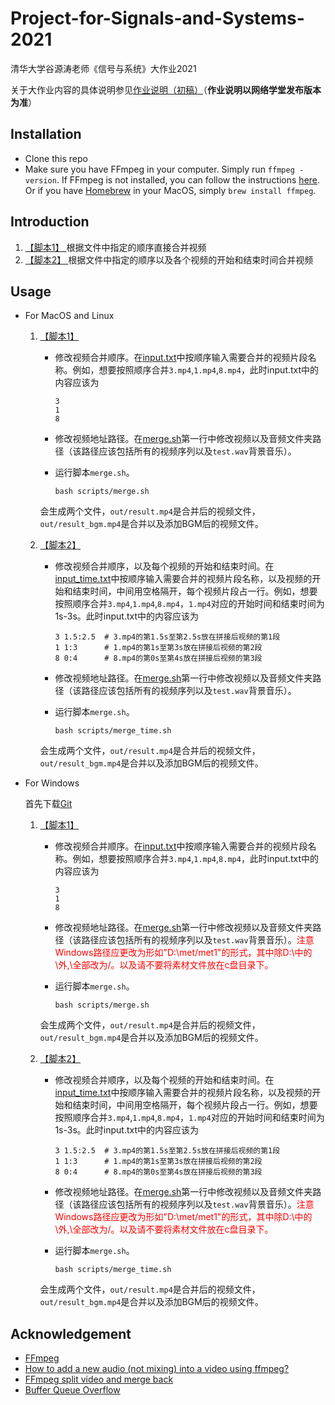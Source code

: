 # Project-for-Signals-and-Systems-2021
清华大学谷源涛老师《信号与系统》大作业2021

关于大作业内容的具体说明参见[作业说明（初稿）](Project2021.pdf)（**作业说明以网络学堂发布版本为准**）

## Installation
- Clone this repo
- Make sure you have FFmpeg in your computer. Simply run `ffmpeg -version`. 
If FFmpeg is not installed, you can follow the instructions [here](https://ffmpeg.org/download.html). Or if you have [Homebrew](https://brew.sh/) in your MacOS, simply `brew install ffmpeg`.

## Introduction

1. [【脚本1】 ](scripts/merge.sh)    根据文件中指定的顺序直接合并视频
2. [【脚本2】 ](scripts/merge_time.sh)  根据文件中指定的顺序以及各个视频的开始和结束时间合并视频

## Usage

* For MacOS and Linux

    1. [【脚本1】 ](scripts/merge.sh)

        - 修改视频合并顺序。在[input.txt](input/input.txt)中按顺序输入需要合并的视频片段名称。例如，想要按照顺序合并`3.mp4`,`1.mp4`,`8.mp4`，此时input.txt中的内容应该为

            ``` text
            3
            1
            8
            ```

        - 修改视频地址路径。在[merge.sh](scripts/merge.sh)第一行中修改视频以及音频文件夹路径（该路径应该包括所有的视频序列以及`test.wav`背景音乐）。

        - 运行脚本`merge.sh`。

            ```
            bash scripts/merge.sh
            ```
        会生成两个文件，`out/result.mp4`是合并后的视频文件，`out/result_bgm.mp4`是合并以及添加BGM后的视频文件。
        
    2. [【脚本2】 ](scripts/merge_time.sh)

        - 修改视频合并顺序，以及每个视频的开始和结束时间。在[input_time.txt](input/input_time.txt)中按顺序输入需要合并的视频片段名称，以及视频的开始和结束时间，中间用空格隔开，每个视频片段占一行。例如，想要按照顺序合并`3.mp4`,`1.mp4`,`8.mp4`，`1.mp4`对应的开始时间和结束时间为1s-3s。此时input.txt中的内容应该为

            ``` text
            3 1.5:2.5  # 3.mp4的第1.5s至第2.5s放在拼接后视频的第1段
            1 1:3      # 1.mp4的第1s至第3s放在拼接后视频的第2段
            8 0:4      # 8.mp4的第0s至第4s放在拼接后视频的第3段
            ```

        - 修改视频地址路径。在[merge.sh](scripts/merge_time.sh)第一行中修改视频以及音频文件夹路径（该路径应该包括所有的视频序列以及`test.wav`背景音乐）。

        - 运行脚本`merge.sh`。

            ```
            bash scripts/merge_time.sh
            ```
        会生成两个文件，`out/result.mp4`是合并后的视频文件，`out/result_bgm.mp4`是合并以及添加BGM后的视频文件。



* For Windows

    首先下载[Git](https://git-scm.com/downloads)

    1. [【脚本1】 ](scripts/merge.sh)

        - 修改视频合并顺序。在[input.txt](input/input.txt)中按顺序输入需要合并的视频片段名称。例如，想要按照顺序合并`3.mp4`,`1.mp4`,`8.mp4`，此时input.txt中的内容应该为

            ``` text
            3
            1
            8
            ```

        - 修改视频地址路径。在[merge.sh](scripts/merge.sh)第一行中修改视频以及音频文件夹路径（该路径应该包括所有的视频序列以及`test.wav`背景音乐）。<font color='red'>注意Windows路径应更改为形如"D:\met/met1"的形式，其中除D:\中的\外,\全部改为/。以及请不要将素材文件放在c盘目录下。</font>

        - 运行脚本`merge.sh`。

            ```
            bash scripts/merge.sh
            ```
        会生成两个文件，`out/result.mp4`是合并后的视频文件，`out/result_bgm.mp4`是合并以及添加BGM后的视频文件。

    2. [【脚本2】 ](scripts/merge_time.sh)

        - 修改视频合并顺序，以及每个视频的开始和结束时间。在[input_time.txt](input/input_time.txt)中按顺序输入需要合并的视频片段名称，以及视频的开始和结束时间，中间用空格隔开，每个视频片段占一行。例如，想要按照顺序合并`3.mp4`,`1.mp4`,`8.mp4`，`1.mp4`对应的开始时间和结束时间为1s-3s。此时input.txt中的内容应该为

            ``` text
            3 1.5:2.5  # 3.mp4的第1.5s至第2.5s放在拼接后视频的第1段
            1 1:3      # 1.mp4的第1s至第3s放在拼接后视频的第2段
            8 0:4      # 8.mp4的第0s至第4s放在拼接后视频的第3段
            ```

        - 修改视频地址路径。在[merge.sh](scripts/merge_time.sh)第一行中修改视频以及音频文件夹路径（该路径应该包括所有的视频序列以及`test.wav`背景音乐）。<font color='red'>注意Windows路径应更改为形如"D:\met/met1"的形式，其中除D:\中的\外,\全部改为/。以及请不要将素材文件放在c盘目录下。</font>

        - 运行脚本`merge.sh`。

            ```
            bash scripts/merge_time.sh
            ```
        会生成两个文件，`out/result.mp4`是合并后的视频文件，`out/result_bgm.mp4`是合并以及添加BGM后的视频文件。

## Acknowledgement
- [FFmpeg](https://www.google.com/url?sa=t&rct=j&q=&esrc=s&source=web&cd=&ved=2ahUKEwi-s5SmupHwAhXIFogKHclNCNAQFjAAegQIBxAD&url=https%3A%2F%2Fwww.ffmpeg.org%2F&usg=AOvVaw09zXstjq6AgcEKkXkTNIzA)
- [How to add a new audio (not mixing) into a video using ffmpeg?](https://stackoverflow.com/questions/11779490/how-to-add-a-new-audio-not-mixing-into-a-video-using-ffmpeg/11783474#11783474)
- [FFmpeg split video and merge back](https://superuser.com/questions/1229945/ffmpeg-split-video-and-merge-back)
- [Buffer Queue Overflow](https://superuser.com/questions/1135095/ffmpeg-buffer-queue-overflow-error-appears-when-adding-audio-with-amix-to-overl)
